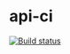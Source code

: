 # api-ci
[![Build status](https://ci.appveyor.com/api/projects/status/gfc0957du4v5isnd?svg=true)](https://ci.appveyor.com/project/Kholtobina/api-ci)

